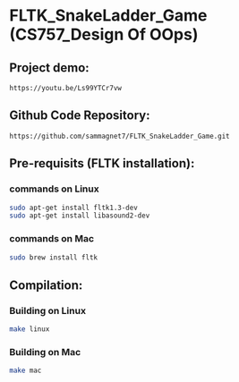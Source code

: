 # FLTK_SnakeLadder_Game (CS757_Design Of OOps)

## Project demo:
```
https://youtu.be/Ls99YTCr7vw
```

## Github Code Repository:
```
https://github.com/sammagnet7/FLTK_SnakeLadder_Game.git
```


## Pre-requisits (FLTK installation):

###  commands on Linux
```Bash
sudo apt-get install fltk1.3-dev
sudo apt-get install libasound2-dev 
```
### commands on Mac
```Bash
sudo brew install fltk
```


## Compilation:

### Building on Linux
```Bash
make linux
```
### Building on Mac
```Bash
make mac
```
